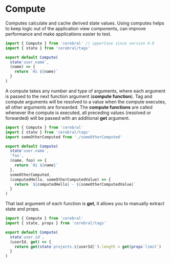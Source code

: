 # Compute
Computes calculate and cache derived state values. Using computes helps to keep logic out of the application view components, can improve performance and make applications easier to test.

```js
import { Compute } from 'cerebral' // upperCase since version 4.0
import { state } from 'cerebral/tags'

export default Compute(
  state`user.name`,
  (name) => {
    return `Hi ${name}`
  }
)
```

A compute takes any number and type of arguments, where each argument is passed to the next function argument (**compute function**). Tag and compute arguments will be resolved to a value when the compute executes, all other arguments are forwarded. The **compute functions** are called whenever the compute is executed, all preceding values (resolved or forwarded) will be passed with an additional **get** argument.

```js
import { Compute } from 'cerebral'
import { state } from 'cerebral/tags'
import someOtherComputed from './someOtherComputed'

export default Compute(
  state`user.name`,
  'foo',
  (name, foo) => {
    return `Hi ${name}`
  },
  someOtherComputed,
  (computedHello, someOtherComputedValue) => {
    return `${computedHello} - ${someOtherComputedValue}`
  }
)
```

That last argument of each function is **get**, it allows you to manually extract state and props.

```js
import { Compute } from 'cerebral'
import { state, props } from 'cerebral/tags'

export default Compute(
  state`user.id`,
  (userId, get) => {
    return get(state`projects.${userId}`).length > get(props`limit`)
  }  
)
```
